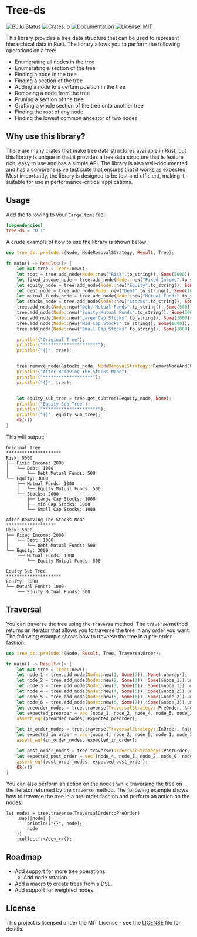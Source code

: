 # Tree-ds

[![Build Status](https://github.com/clementwanjau/tree-ds/actions/workflows/build.yaml/badge.svg)](https://github.com/clementwanjau/tree-ds/actions/workflows/build.yaml)
[![Crates.io](https://img.shields.io/crates/v/tree-ds.svg)](https://crates.io/crates/tree-ds)
[![Documentation](https://docs.rs/tree-ds/badge.svg)](https://docs.rs/tree-ds)
[![License: MIT](https://img.shields.io/badge/License-MIT-yellow.svg)](https://opensource.org/licenses/MIT)

This library provides a tree data structure that can be used to represent
hierarchical data in Rust. The library
allows you to perform the following operations on a tree:

- Enumerating all nodes in the tree
- Enumerating a section of the tree
- Finding a node in the tree
- Finding a section of the tree
- Adding a node to a certain position in the tree
- Removing a node from the tree
- Pruning a section of the tree
- Grafting a whole section of the tree onto another tree
- Finding the root of any node
- Finding the lowest common ancestor of two nodes

## Why use this library?

There are many crates that make tree data structures available in Rust, but
this library is unique in that it provides a tree data structure that is
feature rich, easy to use and has a simple API. The library is also
well-documented and has a comprehensive test suite that ensures that it works
as expected. Most importantly, the library is designed to be fast and
efficient, making it suitable for use in performance-critical applications.

## Usage

Add the following to your `Cargo.toml` file:

```toml copy
[dependencies]
tree-ds = "0.1"
```

A crude example of how to use the library is shown below:

```rust
use tree_ds::prelude::{Node, NodeRemovalStrategy, Result, Tree};

fn main() -> Result<()> {
	let mut tree = Tree::new();
	let root = tree.add_node(Node::new("Risk".to_string(), Some(5000)), None)?;
	let fixed_income_node = tree.add_node(Node::new("Fixed Income".to_string(), Some(2000)), Some(&root))?;
	let equity_node = tree.add_node(Node::new("Equity".to_string(), Some(3000)), Some(&root))?;
	let debt_node = tree.add_node(Node::new("Debt".to_string(), Some(1000)), Some(&fixed_income_node))?;
	let mutual_funds_node = tree.add_node(Node::new("Mutual Funds".to_string(), Some(1000)), Some(&equity_node))?;
	let stocks_node = tree.add_node(Node::new("Stocks".to_string(), Some(2000)), Some(&equity_node))?;
	tree.add_node(Node::new("Debt Mutual Funds".to_string(), Some(500)), Some(&debt_node))?;
	tree.add_node(Node::new("Equity Mutual Funds".to_string(), Some(500)), Some(&mutual_funds_node))?;
	tree.add_node(Node::new("Large Cap Stocks".to_string(), Some(1000)), Some(&stocks_node))?;
	tree.add_node(Node::new("Mid Cap Stocks".to_string(), Some(1000)), Some(&stocks_node))?;
	tree.add_node(Node::new("Small Cap Stocks".to_string(), Some(1000)), Some(&stocks_node))?;

	println!("Original Tree");
	println!("*********************");
	println!("{}", tree);


	tree.remove_node(&stocks_node, NodeRemovalStrategy::RemoveNodeAndChildren);
	println!("After Removing The Stocks Node");
	println!("*******************");
	println!("{}", tree);


	let equity_sub_tree = tree.get_subtree(&equity_node, None);
	println!("Equity Sub Tree");
	println!("*********************");
	println!("{}", equity_sub_tree);
	Ok(())
}

```

This will output:

```
Original Tree
*********************
Risk: 5000
├── Fixed Income: 2000
│   └── Debt: 1000
│       └── Debt Mutual Funds: 500
└── Equity: 3000
    ├── Mutual Funds: 1000
    │   └── Equity Mutual Funds: 500
    └── Stocks: 2000
        ├── Large Cap Stocks: 1000
        ├── Mid Cap Stocks: 1000
        └── Small Cap Stocks: 1000

After Removing The Stocks Node
*******************
Risk: 5000
├── Fixed Income: 2000
│   └── Debt: 1000
│       └── Debt Mutual Funds: 500
└── Equity: 3000
    └── Mutual Funds: 1000
        └── Equity Mutual Funds: 500

Equity Sub Tree
*********************
Equity: 3000
└── Mutual Funds: 1000
    └── Equity Mutual Funds: 500
```

## Traversal

You can traverse the tree using the `traverse` method. The `traverse` method
returns an iterator that allows you to traverse the tree in any order you want.
The following example shows how to traverse the tree in a pre-order fashion:

```rust
use tree_ds::prelude::{Node, Result, Tree, TraversalOrder};

fn main() -> Result<()> {
	let mut tree = Tree::new();
	let node_1 = tree.add_node(Node::new(1, Some(2)), None).unwrap();
	let node_2 = tree.add_node(Node::new(2, Some(3)), Some(&node_1)).unwrap();
	let node_3 = tree.add_node(Node::new(3, Some(6)), Some(&node_1)).unwrap();
	let node_4 = tree.add_node(Node::new(4, Some(5)), Some(&node_2)).unwrap();
	let node_5 = tree.add_node(Node::new(5, Some(6)), Some(&node_2)).unwrap();
	let node_6 = tree.add_node(Node::new(6, Some(7)), Some(&node_3)).unwrap();
	let preorder_nodes = tree.traverse(TraversalStrategy::PreOrder, &node_1);
	let expected_preorder = vec![node_1, node_2, node_4, node_5, node_3, node_6];
	assert_eq!(preorder_nodes, expected_preorder);

	let in_order_nodes = tree.traverse(TraversalStrategy::InOrder, &node_1);
	let expected_in_order = vec![node_4, node_2, node_5, node_1, node_3, node_6];
	assert_eq!(in_order_nodes, expected_in_order);

	let post_order_nodes = tree.traverse(TraversalStrategy::PostOrder, &node_1);
	let expected_post_order = vec![node_4, node_5, node_2, node_6, node_3, node_1];
	assert_eq!(post_order_nodes, expected_post_order);
	Ok(())
}
```

You can also perform an action on the nodes while traversing the tree on the iterator returned by the `traverse` method.
The following example shows how to traverse the tree in a pre-order fashion and perform an action on the nodes:

```rust,ignore
let nodes = tree.traverse(TraversalOrder::PreOrder)
    .map(|node| {
        println!("{}", node);
        node
    })
    .collect::<Vec<_>>();

```

## Roadmap

- Add support for more tree operations.
    - Add node rotation.
- Add a macro to create trees from a DSL.
- Add support for weighted nodes.

## License

This project is licensed under the MIT License - see the [LICENSE](LICENSE) file for details.
